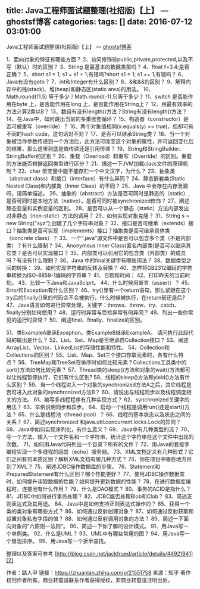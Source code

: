title: Java工程师面试题整理(社招版)【上】 — ghostsf博客
categories: 
tags: []
date: 2016-07-12 03:01:00
---
Java工程师面试题整理(社招版)【上】 — [ghostsf博客][1]

1、面向对象的特征有哪些方面？
2、访问修饰符public,private,protected,以及不写（默认）时的区别？
3、String 是最基本的数据类型吗？
4、float f=3.4;是否正确？
5、short s1 = 1; s1 = s1 + 1;有错吗?short s1 = 1; s1 += 1;有错吗？
6、Java有没有goto？
7、int和Integer有什么区别？
8、&amp;和&amp;&amp;的区别？
9、解释内存中的栈(stack)、堆(heap)和静态区(static area)的用法。
10、Math.round(11.5) 等于多少？Math.round(-11.5)等于多少？
11、switch 是否能作用在byte 上，是否能作用在long 上，是否能作用在String上？
12、用最有效率的方法计算2乘以8？
13、数组有没有length()方法？String有没有length()方法？
14、在Java中，如何跳出当前的多重嵌套循环？
15、构造器（constructor）是否可被重写（override）？
16、两个对象值相同(x.equals(y) == true)，但却可有不同的hash code，这句话对不对？
17、是否可以继承String类？
18、当一个对象被当作参数传递到一个方法后，此方法可改变这个对象的属性，并可返回变化后的结果，那么这里到底是值传递还是引用传递？
19、String和StringBuilder、StringBuffer的区别？
20、重载（Overload）和重写（Override）的区别。重载的方法能否根据返回类型进行区分？
21、描述一下JVM加载class文件的原理机制？
22、char 型变量中能不能存贮一个中文汉字，为什么？
23、抽象类（abstract class）和接口（interface）有什么异同？
24、静态嵌套类(Static Nested Class)和内部类（Inner Class）的不同？
25、Java 中会存在内存泄漏吗，请简单描述。
26、抽象的（abstract）方法是否可同时是静态的（static）,是否可同时是本地方法（native），是否可同时被synchronized修饰？
27、阐述静态变量和实例变量的区别。
28、是否可以从一个静态（static）方法内部发出对非静态（non-static）方法的调用？
29、如何实现对象克隆？
31、String s = new String("xyz");创建了几个字符串对象？
32、接口是否可继承（extends）接口？抽象类是否可实现（implements）接口？抽象类是否可继承具体类（concrete class）？
33、一个".java"源文件中是否可以包含多个类（不是内部类）？有什么限制？
34、Anonymous Inner Class(匿名内部类)是否可以继承其它类？是否可以实现接口？
35、内部类可以引用它的包含类（外部类）的成员吗？有没有什么限制？
36、Java 中的final关键字有哪些用法？
38、数据类型之间的转换：
39、如何实现字符串的反转及替换？
40、怎样将GB2312编码的字符串转换为ISO-8859-1编码的字符串？
41、日期和时间：
42、打印昨天的当前时刻。
43、比较一下Java和JavaSciprt。
44、什么时候用断言（assert）？
45、Error和Exception有什么区别？
46、try{}里有一个return语句，那么紧跟在这个try后的finally{}里的代码会不会被执行，什么时候被执行，在return前还是后?
47、Java语言如何进行异常处理，关键字：throws、throw、try、catch、finally分别如何使用？
48、运行时异常与受检异常有何异同？
49、列出一些你常见的运行时异常？
50、阐述final、finally、finalize的区别。


<!--more-->


51、类ExampleA继承Exception，类ExampleB继承ExampleA。
请问执行此段代码的输出是什么？
52、List、Set、Map是否继承自Collection接口？
53、阐述ArrayList、Vector、LinkedList的存储性能和特性。
54、Collection和Collections的区别？
55、List、Map、Set三个接口存取元素时，各有什么特点？
56、TreeMap和TreeSet在排序时如何比较元素？Collections工具类中的sort()方法如何比较元素？
57、Thread类的sleep()方法和对象的wait()方法都可以让线程暂停执行，它们有什么区别?
58、线程的sleep()方法和yield()方法有什么区别？
59、当一个线程进入一个对象的synchronized方法A之后，其它线程是否可进入此对象的synchronized方法B？
60、请说出与线程同步以及线程调度相关的方法。
61、编写多线程程序有几种实现方式？
62、synchronized关键字的用法？
63、举例说明同步和异步。
64、启动一个线程是调用run()还是start()方法？
65、什么是线程池（thread pool）？
66、线程的基本状态以及状态之间的关系？
67、简述synchronized 和java.util.concurrent.locks.Lock的异同？
68、Java中如何实现序列化，有什么意义？
69、Java中有几种类型的流？
70、写一个方法，输入一个文件名和一个字符串，统计这个字符串在这个文件中出现的次数。
71、如何用Java代码列出一个目录下所有的文件？
72、用Java的套接字编程实现一个多线程的回显（echo）服务器。
73、XML文档定义有几种形式？它们之间有何本质区别？解析XML文档有哪几种方式？
74、你在项目中哪些地方用到了XML？
75、阐述JDBC操作数据库的步骤。
76、Statement和PreparedStatement有什么区别？哪个性能更好？
77、使用JDBC操作数据库时，如何提升读取数据的性能？如何提升更新数据的性能？
78、在进行数据库编程时，连接池有什么作用？
79、什么是DAO模式？
80、事务的ACID是指什么？
81、JDBC中如何进行事务处理？
82、JDBC能否处理Blob和Clob？
83、简述正则表达式及其用途。
84、Java中是如何支持正则表达式操作的？
85、获得一个类的类对象有哪些方式？
86、如何通过反射创建对象？
87、如何通过反射获取和设置对象私有字段的值？
88、如何通过反射调用对象的方法？
89、简述一下面向对象的"六原则一法则"。
90、简述一下你了解的设计模式。
91、用Java写一个单例类。
92、什么是UML？
93、UML中有哪些常用的图？
94、用Java写一个冒泡排序。
95、用Java写一个折半查找。

整理以及答案可参考 [http://blog.csdn.net/jackfrued/article/details/44921941][2]

作者：路人甲
链接：https://zhuanlan.zhihu.com/p/21551758
来源：知乎
著作权归作者所有。商业转载请联系作者获得授权，非商业转载请注明出处。


  [1]: http://www.ghostsf.com
  [2]: http://blog.csdn.net/jackfrued/article/details/44921941